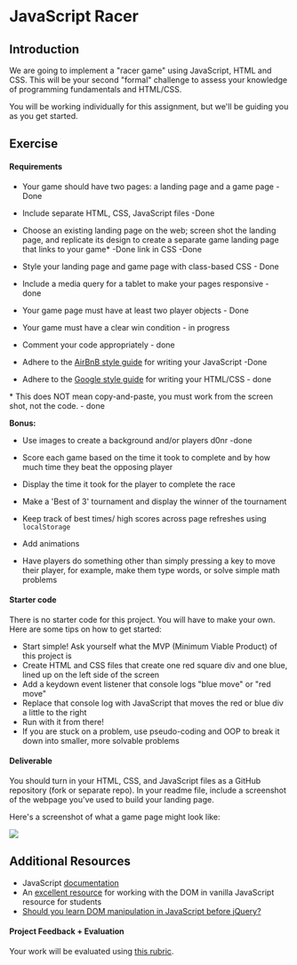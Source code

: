 <!---
title: JavaScript Racer
type: lab
duration: Weekend
creator:
    name: Alex White
    city: SF
--->

# JavaScript Racer

## Introduction

We are going to implement a "racer game" using JavaScript, HTML and CSS.  This will be your second "formal" challenge to assess your knowledge of programming fundamentals and HTML/CSS.

You will be working individually for this assignment, but we'll be guiding you as you get started.


## Exercise

#### Requirements

- Your game should have two pages: a landing page and a game page - Done

- Include separate HTML, CSS, JavaScript files -Done

- Choose an existing landing page on the web; screen shot the landing page, and replicate its design to create a separate game landing page that links to your game\* -Done link in CSS -Done

- Style your landing page and game page with class-based CSS - Done

- Include a media query for a tablet to make your pages responsive - done

- Your game page must have at least two player objects - Done

- Your game must have a clear win condition - in progress

- Comment your code appropriately - done

- Adhere to the [AirBnB style guide](https://github.com/airbnb/javascript/tree/es5-deprecated/es5) for writing your JavaScript -Done

- Adhere to the [Google style guide](https://google.github.io/styleguide/htmlcssguide.xml) for writing your HTML/CSS - done

\* This does NOT mean copy-and-paste, you must work from the screen shot, not the code. - done

**Bonus:**

- Use images to create a background and/or players d0nr -done

- Score each game based on the time it took to complete and by how much time they beat the opposing player

- Display the time it took for the player to complete the race

- Make a 'Best of 3' tournament and display the winner of the tournament

- Keep track of best times/ high scores across page refreshes using `localStorage`

- Add animations

- Have players do something other than simply pressing a key to move their player, for example, make them type words, or solve simple math problems

#### Starter code

There is no starter code for this project. You will have to make your own. Here are some tips on how to get started:

- Start simple! Ask yourself what the MVP (Minimum Viable Product) of this project is
- Create HTML and CSS files that create one red square div and one blue, lined up on the left side of the screen
- Add a keydown event listener that console logs "blue move" or "red move"
- Replace that console log with JavaScript that moves the red or blue div a little to the right
- Run with it from there!
- If you are stuck on a problem, use pseudo-coding and OOP to break it down into smaller, more solvable problems

#### Deliverable

You should turn in your HTML, CSS, and JavaScript files as a GitHub repository (fork or separate repo).  In your readme file, include a screenshot of the webpage you've used to build your landing page.

Here's a screenshot of what a game page might look like:

![](assets/chicken.png)

## Additional Resources
- JavaScript [documentation](https://developer.mozilla.org/en-US/docs/Web/JavaScript)
- An [excellent resource](https://developer.mozilla.org/en-US/docs/Web/Events) for working with the DOM in vanilla JavaScript resource for students
- [Should you learn DOM manipulation in JavaScript before jQuery?](https://www.reddit.com/r/javascript/comments/3hpm1v/should_i_learn_dom_manipulation_with_raw/)

#### Project Feedback + Evaluation

Your work will be evaluated using [this rubric](rubric.md).
